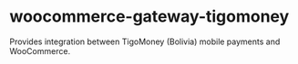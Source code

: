 # woocommerce-gateway-tigomoney
Provides integration between TigoMoney (Bolivia) mobile payments and WooCommerce.
